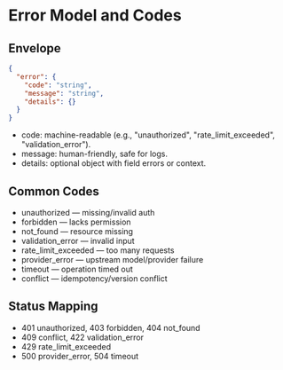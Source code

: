 # Error Model and Codes

## Envelope
```json
{
  "error": {
    "code": "string",
    "message": "string",
    "details": {}
  }
}
```

- code: machine-readable (e.g., "unauthorized", "rate_limit_exceeded", "validation_error").
- message: human-friendly, safe for logs.
- details: optional object with field errors or context.

## Common Codes
- unauthorized — missing/invalid auth
- forbidden — lacks permission
- not_found — resource missing
- validation_error — invalid input
- rate_limit_exceeded — too many requests
- provider_error — upstream model/provider failure
- timeout — operation timed out
- conflict — idempotency/version conflict

## Status Mapping
- 401 unauthorized, 403 forbidden, 404 not_found
- 409 conflict, 422 validation_error
- 429 rate_limit_exceeded
- 500 provider_error, 504 timeout
